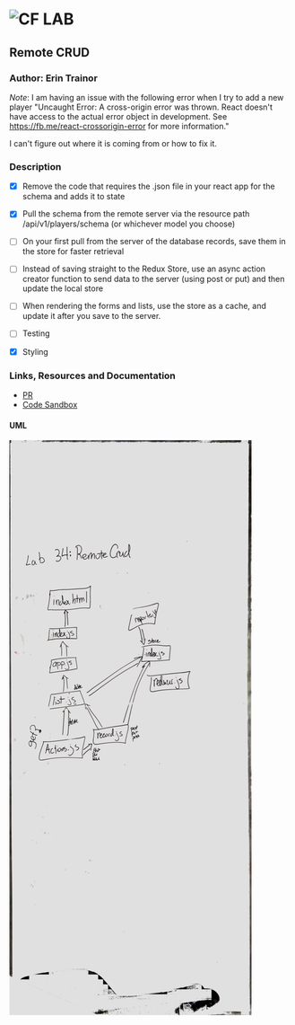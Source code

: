 ![CF](http://i.imgur.com/7v5ASc8.png) LAB
=================================================

## Remote CRUD
### Author: Erin Trainor

_Note_: I am having an issue with the following error when I try to add a new player "Uncaught Error: A cross-origin error was thrown. React doesn't have access to the actual error object in development. See https://fb.me/react-crossorigin-error for more information." 

I can't figure out where it is coming from or how to fix it.
### Description
- [X] Remove the code that requires the .json file in your react app for the schema and adds it to state

- [X] Pull the schema from the remote server via the resource path /api/v1/players/schema (or whichever model you choose)

- [ ] On your first pull from the server of the database records, save them in the store for faster retrieval

- [ ] Instead of saving straight to the Redux Store, use an async action creator function to send data to the server (using post or put) and then update the local store

- [ ] When rendering the forms and lists, use the store as a cache, and update it after you save to the server.

- [ ] Testing

- [X] Styling

### Links, Resources and Documentation
* [PR](https://github.com/401-advanced-javascript-401d29/lab-34/pull/1)
* [Code Sandbox](https://codesandbox.io/s/kmon436rk5)

#### UML
![uml image](UNADJUSTEDNONRAW_thumb_1836.jpg)
